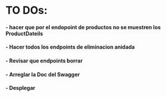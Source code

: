 
# TO DOs:



#### - hacer que por el endopoint de productos no se muestren los ProductDateils

#### - Hacer todos los endpoints de eliminacion anidada 

#### - Revisar que endpoints borrar 

#### - Arreglar la Doc del Swagger

#### - Desplegar